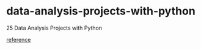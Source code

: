# data-analysis-projects-with-python
 25 Data Analysis Projects with Python

 [reference](https://medium.com/coders-camp/data-analysis-projects-with-python-a262a6f9e68c)
